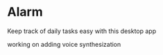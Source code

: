 # Alarm
Keep track of daily tasks easy with this desktop app

working on adding voice synthesization 
